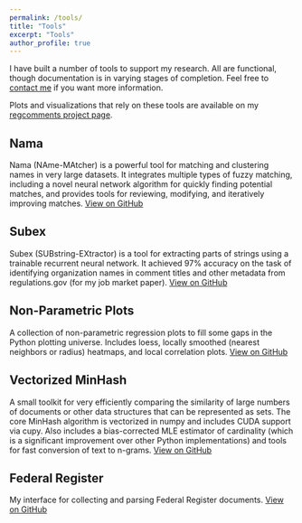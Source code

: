 ```yaml
---
permalink: /tools/
title: "Tools"
excerpt: "Tools"
author_profile: true
---
```


I have built a number of tools to support my research. All are functional, though documentation is in varying stages of completion. Feel free to [contact me](mailto:bradhackinen@gmail.com) if you want more information.

Plots and visualizations that rely on these tools are available on my [regcomments project page](https://bradhackinen.ca/regcomments/).

## Nama
Nama (NAme-MAtcher) is a powerful tool for matching and clustering names in very large datasets. It integrates multiple types of fuzzy matching, including a novel neural network algorithm for quickly finding potential matches, and provides tools for reviewing, modifying, and iteratively improving matches. [View on GitHub](https://github.com/bradhackinen/nama)

## Subex
Subex (SUBstring-EXtractor) is a tool for extracting parts of strings using a trainable recurrent neural network. It achieved 97% accuracy on the task of identifying organization names in comment titles and other metadata from regulations.gov (for my job market paper). [View on GitHub](https://github.com/bradhackinen/subex)

## Non-Parametric Plots
A collection of non-parametric regression plots to fill some gaps in the Python plotting universe. Includes loess, locally smoothed (nearest neighbors or radius) heatmaps, and local correlation plots. [View on GitHub](https://github.com/bradhackinen/nonparametricPlots)

## Vectorized MinHash
A small toolkit for very efficiently comparing the similarity of large numbers of documents or other data structures that can be represented as sets. The core MinHash algorithm is vectorized in numpy and includes CUDA support via cupy. Also includes a bias-corrected MLE estimator of cardinality (which is a significant improvement over other Python implementations) and tools for fast conversion of text to n-grams. [View on GitHub](https://github.com/bradhackinen/vectorizedMinHash)

## Federal Register
My interface for collecting and parsing Federal Register documents.
[View on GitHub](https://github.com/bradhackinen/federalRegister)
